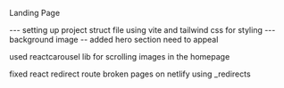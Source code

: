 Landing Page 

   --- setting up project struct file using vite and tailwind css for styling 
   --- background image 
   --  added hero section need to appeal 
  
  used reactcarousel lib for scrolling images in the homepage 

   fixed react redirect route broken pages on netlify using _redirects 